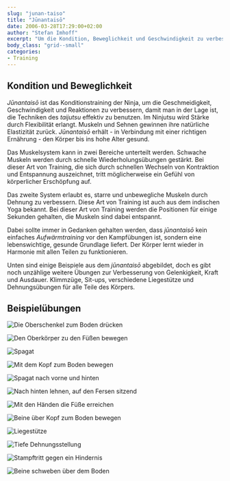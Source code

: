 ```yaml
---
slug: "junan-taiso"
title: "Jūnantaisō"
date: 2006-03-28T17:29:00+02:00
author: "Stefan Imhoff"
excerpt: "Um die Kondition, Beweglichkeit und Geschwindigkeit zu verbessern trainierten die Ninja verschiedene Körperübungen, die sich kaum von heutigem Aufwärmtraining unterscheiden."
body_class: "grid--small"
categories:
- Training
---
```


## Kondition und Beweglichkeit

*Jūnantaisō* ist das Konditionstraining der Ninja, um die Geschmeidigkeit, Geschwindigkeit und Reaktionen zu verbessern, damit man in der Lage ist, die Techniken des *taijutsu* effektiv zu benutzen. Im Ninjutsu wird Stärke durch Flexibilität erlangt. Muskeln und Sehnen gewinnen ihre natürliche Elastizität zurück. *Jūnantaisō* erhält - in Verbindung mit einer richtigen Ernährung - den Körper bis ins hohe Alter gesund.

Das Muskelsystem kann in zwei Bereiche unterteilt werden. Schwache Muskeln werden durch schnelle Wiederholungsübungen gestärkt. Bei dieser Art von Training, die sich durch schnellen Wechseln von Kontraktion und Entspannung auszeichnet, tritt möglicherweise ein Gefühl von körperlicher Erschöpfung auf.

Das zweite System erlaubt es, starre und unbewegliche Muskeln durch Dehnung zu verbessern. Diese Art von Training ist auch aus dem indischen Yoga bekannt. Bei dieser Art von Training werden die Positionen für einige Sekunden gehalten, die Muskeln sind dabei entspannt.

Dabei sollte immer in Gedanken gehalten werden, dass *jūnantaisō* kein einfaches *Aufwärmtraining* vor den Kampfübungen ist, sondern eine lebenswichtige, gesunde Grundlage liefert. Der Körper lernt wieder in Harmonie mit allen Teilen zu funktionieren.

Unten sind einige Beispiele aus dem *jūnantaisō* abgebildet, doch es gibt noch unzählige weitere Übungen zur Verbesserung von Gelenkigkeit, Kraft und Ausdauer. Klimmzüge, Sit-ups, verschiedene Liegestütze und Dehnungsübungen für alle Teile des Körpers.


## Beispielübungen

![Die Oberschenkel zum Boden drücken](/assets/images/articles/taiso01.jpg "Die Oberschenkel zum Boden drücken")

![Den Oberkörper zu den Füßen bewegen](/assets/images/articles/taiso02.jpg "Den Oberkörper zu den Füßen bewegen")

![Spagat](/assets/images/articles/taiso03.jpg "Spagat")

![Mit dem Kopf zum Boden bewegen](/assets/images/articles/taiso04.jpg "Mit dem Kopf zum Boden bewegen")

![Spagat nach vorne und hinten](/assets/images/articles/taiso05.jpg "Spagat nach vorne und hinten")

![Nach hinten lehnen, auf den Fersen sitzend](/assets/images/articles/taiso06.jpg "Nach hinten lehnen, auf den Fersen sitzend")

![Mit den Händen die Füße erreichen](/assets/images/articles/taiso07.jpg "Mit den Händen die Füße erreichen")

![Beine über Kopf zum Boden bewegen](/assets/images/articles/taiso08.jpg "Beine über Kopf zum Boden bewegen")

![Liegestütze](/assets/images/articles/taiso09.jpg "Liegestütze")

![Tiefe Dehnungsstellung](/assets/images/articles/taiso10.jpg "Tiefe Dehnungsstellung")

![Stampftritt gegen ein Hindernis](/assets/images/articles/taiso11.jpg "Stampftritt gegen ein Hindernis")

![Beine schweben über dem Boden](/assets/images/articles/taiso12.jpg "Beine schweben über dem Boden")
